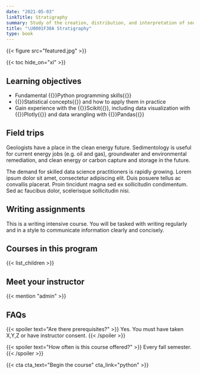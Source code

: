 ```yaml
---
date: "2021-05-03"
linkTitle: Stratigraphy
summary: Study of the creation, distribution, and interpretation of sediments.
title: "\U0001F30A Stratigraphy"
type: book
---
```


{{< figure src="featured.jpg" >}}

{{< toc hide_on="xl" >}}

## Learning objectives

- Fundamental {{<hl>}}Python programming skills{{</hl>}}
- {{<hl>}}Statistical concepts{{</hl>}} and how to apply them in practice
- Gain experience with the {{<hl>}}Scikit{{</hl>}}, including data visualization with {{<hl>}}Plotly{{</hl>}} and data wrangling with {{<hl>}}Pandas{{</hl>}}

## Field trips

Geologists have a place in the clean energy future. Sedimentology is useful for current energy jobs (e.g. oil and gas), groundwater and environmental remediation, and clean energy or carbon capture and storage in the future.

The demand for skilled data science practitioners is rapidly growing. Lorem ipsum dolor sit amet, consectetur adipiscing elit. Duis posuere tellus ac convallis placerat. Proin tincidunt magna sed ex sollicitudin condimentum. Sed ac faucibus dolor, scelerisque sollicitudin nisi.

## Writing assignments

This is a writing intensive course. You will be tasked with writing regularly and in a style to communicate information clearly and concisely.

## Courses in this program

{{< list_children >}}

## Meet your instructor

{{< mention "admin" >}}

## FAQs

{{< spoiler text="Are there prerequisites?" >}}
Yes. You must have taken X,Y,Z or have instructor consent.
{{< /spoiler >}}

{{< spoiler text="How often is this course offered?" >}}
Every fall semester.
{{< /spoiler >}}

{{< cta cta_text="Begin the course" cta_link="python" >}}
